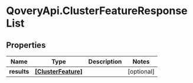 # QoveryApi.ClusterFeatureResponseList

## Properties

Name | Type | Description | Notes
------------ | ------------- | ------------- | -------------
**results** | [**[ClusterFeature]**](ClusterFeature.md) |  | [optional] 


